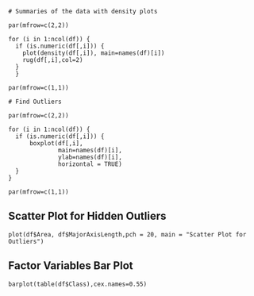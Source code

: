```R{r}
# Summaries of the data with density plots

par(mfrow=c(2,2))   

for (i in 1:ncol(df)) {
  if (is.numeric(df[,i])) {
    plot(density(df[,i]), main=names(df)[i])
    rug(df[,i],col=2)
  }
  }

par(mfrow=c(1,1))

```

```R{r}
# Find Outliers

par(mfrow=c(2,2))

for (i in 1:ncol(df)) {
  if (is.numeric(df[,i])) {
      boxplot(df[,i], 
              main=names(df)[i],
              ylab=names(df)[i],
              horizontal = TRUE)
  }
}

par(mfrow=c(1,1))

```
## Scatter Plot for Hidden Outliers

```R{r}
plot(df$Area, df$MajorAxisLength,pch = 20, main = "Scatter Plot for Outliers")
```
## Factor Variables Bar Plot

```R{r}
barplot(table(df$Class),cex.names=0.55)
```
